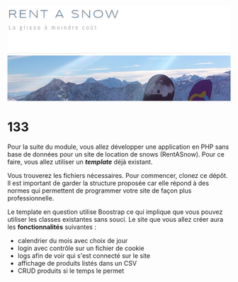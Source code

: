 ![introBanner](imgIntroReadme.PNG)

# 133

Pour la suite du module, vous allez développer une application en PHP sans base de données pour un site de location de snows (RentASnow). Pour ce faire, vous allez utiliser un ***template*** déjà existant.

Vous trouverez les fichiers nécessaires. Pour commencer, clonez ce dépôt. Il est important de garder la structure proposée car elle répond à des normes qui permettent de programmer votre site de façon plus professionnelle.

Le template en question utilise Boostrap ce qui implique que vous pouvez utiliser les classes existantes sans souci. 
Le site que vous allez créer aura les **fonctionnalités** suivantes :

- calendrier du mois avec choix de jour
- login avec contrôle sur un fichier de cookie
- logs afin de voir qui s'est connecté sur le site
- affichage de produits listés dans un CSV
- CRUD produits si le temps le permet
